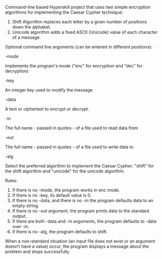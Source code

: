 Command-line based Hyperskill project that uses two simple encryption algorithms for implementing the Caesar Cypher technique:

1. Shift Algorithm replaces each letter by a given number of positions down the alphabet.
2. Unicode algorithm adds a fixed ASCII (Unicode) value of each character of a message. 

Optional command line arguments (can be entered in different positions): 

-mode 

Implements the program's mode ("enc" for encryption and "dec" for decryption)

-key 

An integer key used to modify the message 

-data

A text or ciphertext to encrypt or decrypt.

-in

The full name - passed in quotes - of a file used to read data from 

-out

The full name - passed in quotes - of a file used to write data to 

-alg 

Select the preferred algorithm to implement the Caesar Cypher: "shift" for the shift algorithm and "unicode" for the unicode algorithm.

Rules:

1. If there is no -mode, the program works in enc mode.
2. If there is no -key, its default value is 0.
3. If there is no -data, and there is no -in the program defaults data to an empty string.
4. If there is no -out argument, the program prints data to the standard output.
5. If there are both -data and -in arguments, the program defaults to -data over -in.
6. If there is no -alg, the program defaults to shift.

When a non-standard situation (an input file does not exist or an argument doesn’t have a value) occur, the program displays a message about the problem and stops successfully.

